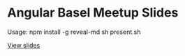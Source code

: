 # Angular Basel Meetup Slides

Usage:
npm install -g reveal-md
sh present.sh

[View slides](https://wingsuitist.github.io/angular-basel-meetup/index.html)
